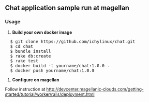 ## Chat application sample run at magellan

### Usage

1. **Build your own docker image**
<pre>
  $ git clone https://github.com/ichylinux/chat.git
  $ cd chat
  $ bundle install
  $ rake db:create
  $ rake test
  $ docker build -t yourname/chat:1.0.0 .
  $ docker push yourname/chat:1.0.0
</pre>

1. **Configure on magellan**

  Follow instruction at http://devcenter.magellanic-clouds.com/getting-started/tutorial/worker/rails/deployment.html
